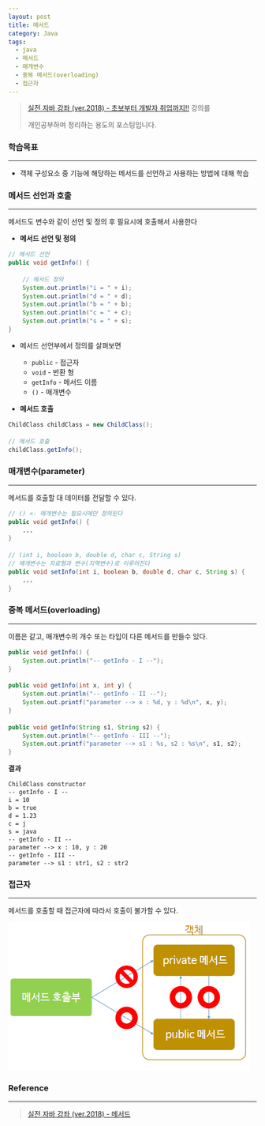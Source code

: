 ```yaml
---
layout: post
title: 메서드
category: Java
tags:
  - java
  - 메서드
  - 매개변수
  - 중복 메서드(overloading)
  - 접근자
---
```




> [실전 자바 강좌 (ver.2018) - 초보부터 개발자 취업까지!!](https://www.inflearn.com/course/%EC%8B%A4%EC%A0%84-%EC%9E%90%EB%B0%94_java-renew/) 강의를
>
> 개인공부하며 정리하는 용도의 포스팅입니다.



### 학습목표

---

- 객체 구성요소 중 기능에 해당하는 메서드를 선언하고 사용하는 방법에 대해 학습



### 메서드 선언과 호출

---

메서드도 변수와 같이 선언 및 정의 후 필요시에 호출해서 사용한다

- **메서드 선언 및 정의**

```java
// 메서드 선언
public void getInfo() {
    
    // 메서드 정의
    System.out.println("i = " + i);
    System.out.println("d = " + d);
    System.out.println("b = " + b);
    System.out.println("c = " + c);
    System.out.println("s = " + s);
}
```

- 메서드 선언부에서 정의를 살펴보면
  -  `public` - 접근자
  - `void` - 반환 형
  - `getInfo` - 메서드 이름
  - `()` - 매개변수



- **메서드 호출**

```java
ChildClass childClass = new ChildClass();

// 메서드 호출
childClass.getInfo();
```





### 매개변수(parameter)

---

메서드를 호출할 대 데이터를 전달할 수 있다.

```java
// () <- 매개변수는 필요시에만 정의된다
public void getInfo() {
    ...
}

// (int i, boolean b, double d, char c, String s)
// 매개변수는 자료형과 변수(지역변수)로 이루어진다
public void setInfo(int i, boolean b, double d, char c, String s) {
    ...
}
```





### 중복 메서드(overloading)

---

이름은 같고, 매개변수의 개수 또는 타입이 다른 메서드를 만들수 있다.

```java
public void getInfo() {
    System.out.println("-- getInfo - I --");
}

public void getInfo(int x, int y) {
    System.out.println("-- getInfo - II --");
    System.out.printf("parameter --> x : %d, y : %d\n", x, y);
}

public void getInfo(String s1, String s2) {
    System.out.println("-- getInfo - III --");
    System.out.printf("parameter --> s1 : %s, s2 : %s\n", s1, s2);
}

```



**결과**

```
ChildClass constructor
-- getInfo - I --
i = 10
b = true
d = 1.23
c = j
s = java
-- getInfo - II --
parameter --> x : 10, y : 20
-- getInfo - III --
parameter --> s1 : str1, s2 : str2
```





### 접근자

---

메서드를 호출할 때 접근자에 따라서 호출이 불가할 수 있다.

![메서드](/assets/Java/메서드.png)



### Reference

---

> [실전 자바 강좌 (ver.2018) - 메서드](https://www.inflearn.com/course/%EC%8B%A4%EC%A0%84-%EC%9E%90%EB%B0%94_java-renew/%EB%A9%94%EC%84%9C%EB%93%9C/)



